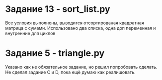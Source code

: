 # Задание 13 - sort_list.py
Все условия выполнены, выводится отсортированая квадратная матрица с сумами. 
Использовано два списка, одна доп переменная и внутренние для циклов 
 
 # Задание 5 - triangle.py
 Указано как не обязательное задание, но решил попробовать сделать. 
 Не сделал задание С и D, пока ещё думаю как реалищовать.  
